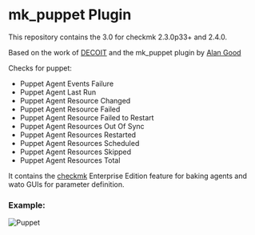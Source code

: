 # mk_puppet Plugin

This repository contains the 3.0 for checkmk 2.3.0p33+ and 2.4.0.

Based on the work of [DECOIT](https://github.com/decoit/check_mk/tree/main/mk_puppet) and 
the mk_puppet plugin by [Alan Good](https://github.com/allangood/check_mk/tree/master/plugins/puppet)

Checks for puppet:
 - Puppet Agent Events Failure
 - Puppet Agent Last Run
 - Puppet Agent Resource Changed
 - Puppet Agent Resource Failed
 - Puppet Agent Resource Failed to Restart
 - Puppet Agent Resources Out Of Sync
 - Puppet Agent Resources Restarted
 - Puppet Agent Resources Scheduled
 - Puppet Agent Resources Skipped
 - Puppet Agent Resources Total

It contains the [checkmk](https://checkmk.com/) Enterprise Edition feature for baking agents and wato GUIs for parameter definition.

### Example:

![Puppet](https://github.com/decoit/check_mk/blob/main/site_media/mk_puppet.jpg?raw=true)
